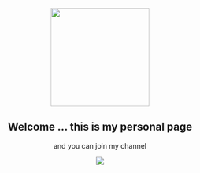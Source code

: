 <div align="center">
    <img width="200" weight="200" src="https://media.giphy.com/media/4oVVi38n85tMWNighE/giphy.gif">
</div>

<div align="center">
    <p>
        <h2>Welcome ... this is my personal page</h2>
    </p>
</div>

<div align="center">
    <p>
        and you can join my channel
    </p>
    <p align="center">
       <a href="https://t.me/LearnExploit"><img src="https://img.shields.io/badge/Telegram-2CA5E0?style=for-the-badge&logo=telegram&logoColor=white">
    </p>
</div>
